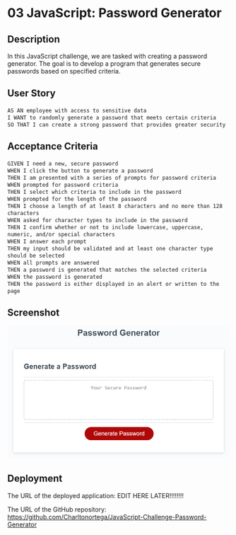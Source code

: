 # 03 JavaScript: Password Generator
## Description
In this JavaScript challenge, we are tasked with creating a password generator. The goal is to develop a program that generates secure passwords based on specified criteria.
## User Story

```
AS AN employee with access to sensitive data
I WANT to randomly generate a password that meets certain criteria
SO THAT I can create a strong password that provides greater security
```

## Acceptance Criteria

```
GIVEN I need a new, secure password
WHEN I click the button to generate a password
THEN I am presented with a series of prompts for password criteria
WHEN prompted for password criteria
THEN I select which criteria to include in the password
WHEN prompted for the length of the password
THEN I choose a length of at least 8 characters and no more than 128 characters
WHEN asked for character types to include in the password
THEN I confirm whether or not to include lowercase, uppercase, numeric, and/or special characters
WHEN I answer each prompt
THEN my input should be validated and at least one character type should be selected
WHEN all prompts are answered
THEN a password is generated that matches the selected criteria
WHEN the password is generated
THEN the password is either displayed in an alert or written to the page
```
## Screenshot
![Screenshot of deployed application on browser".](./assets/03-javascript-homework-demo.png)

## Deployment
The URL of the deployed application: EDIT HERE LATER!!!!!!!!

The URL of the GitHub repository: https://github.com/Charltonortega/JavaScript-Challenge-Password-Generator
